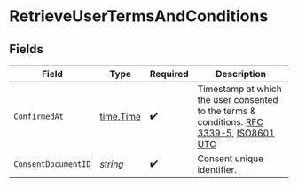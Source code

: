 # RetrieveUserTermsAndConditions


## Fields

| Field                                                                                                                                                                                                           | Type                                                                                                                                                                                                            | Required                                                                                                                                                                                                        | Description                                                                                                                                                                                                     |
| --------------------------------------------------------------------------------------------------------------------------------------------------------------------------------------------------------------- | --------------------------------------------------------------------------------------------------------------------------------------------------------------------------------------------------------------- | --------------------------------------------------------------------------------------------------------------------------------------------------------------------------------------------------------------- | --------------------------------------------------------------------------------------------------------------------------------------------------------------------------------------------------------------- |
| `ConfirmedAt`                                                                                                                                                                                                   | [time.Time](https://pkg.go.dev/time#Time)                                                                                                                                                                       | :heavy_check_mark:                                                                                                                                                                                              | Timestamp at which the user consented to the terms & conditions. [RFC 3339-5](https://datatracker.ietf.org/doc/html/rfc3339#section-5.6), [ISO8601 UTC](https://www.iso.org/iso-8601-date-and-time-format.html) |
| `ConsentDocumentID`                                                                                                                                                                                             | *string*                                                                                                                                                                                                        | :heavy_check_mark:                                                                                                                                                                                              | Consent unique identifier.                                                                                                                                                                                      |